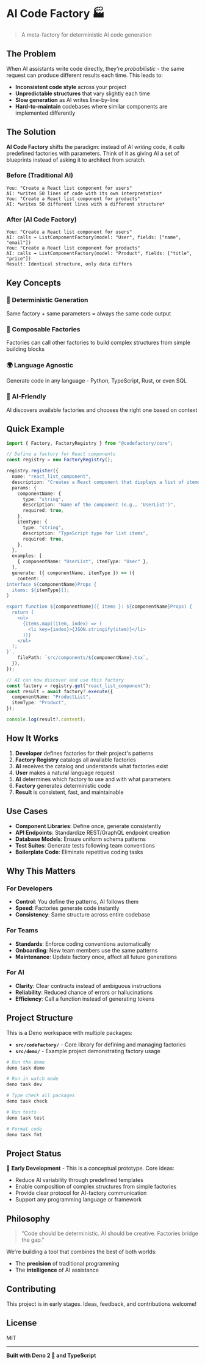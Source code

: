 # AI Code Factory 🏭

> A meta-factory for deterministic AI code generation

## The Problem

When AI assistants write code directly, they're *probabilistic* - the same request can produce different results each time. This leads to:

- **Inconsistent code style** across your project
- **Unpredictable structures** that vary slightly each time
- **Slow generation** as AI writes line-by-line
- **Hard-to-maintain** codebases where similar components are implemented differently

## The Solution

**AI Code Factory** shifts the paradigm: instead of AI *writing* code, it *calls* predefined factories with parameters. Think of it as giving AI a set of blueprints instead of asking it to architect from scratch.

### Before (Traditional AI)
```
You: "Create a React list component for users"
AI: *writes 50 lines of code with its own interpretation*
You: "Create a React list component for products"
AI: *writes 50 different lines with a different structure*
```

### After (AI Code Factory)
```
You: "Create a React list component for users"
AI: calls → ListComponentFactory(model: "User", fields: ["name", "email"])
You: "Create a React list component for products"
AI: calls → ListComponentFactory(model: "Product", fields: ["title", "price"])
Result: Identical structure, only data differs
```

## Key Concepts

### 🎯 Deterministic Generation
Same factory + same parameters = always the same code output

### 🧩 Composable Factories
Factories can call other factories to build complex structures from simple building blocks

### 🌍 Language Agnostic
Generate code in any language - Python, TypeScript, Rust, or even SQL

### 🤖 AI-Friendly
AI discovers available factories and chooses the right one based on context

## Quick Example

```typescript
import { Factory, FactoryRegistry } from "@codefactory/core";

// Define a factory for React components
const registry = new FactoryRegistry();

registry.register({
  name: "react_list_component",
  description: "Creates a React component that displays a list of items",
  params: {
    componentName: {
      type: "string",
      description: "Name of the component (e.g., 'UserList')",
      required: true,
    },
    itemType: {
      type: "string",
      description: "TypeScript type for list items",
      required: true,
    },
  },
  examples: [
    { componentName: "UserList", itemType: "User" },
  ],
  generate: ({ componentName, itemType }) => ({
    content: `
interface ${componentName}Props {
  items: ${itemType}[];
}

export function ${componentName}({ items }: ${componentName}Props) {
  return (
    <ul>
      {items.map((item, index) => (
        <li key={index}>{JSON.stringify(item)}</li>
      ))}
    </ul>
  );
}`,
    filePath: `src/components/${componentName}.tsx`,
  }),
});

// AI can now discover and use this factory
const factory = registry.get("react_list_component");
const result = await factory?.execute({
  componentName: "ProductList",
  itemType: "Product",
});

console.log(result?.content);
```

## How It Works

1. **Developer** defines factories for their project's patterns
2. **Factory Registry** catalogs all available factories
3. **AI** receives the catalog and understands what factories exist
4. **User** makes a natural language request
5. **AI** determines which factory to use and with what parameters
6. **Factory** generates deterministic code
7. **Result** is consistent, fast, and maintainable

## Use Cases

- **Component Libraries**: Define once, generate consistently
- **API Endpoints**: Standardize REST/GraphQL endpoint creation
- **Database Models**: Ensure uniform schema patterns
- **Test Suites**: Generate tests following team conventions
- **Boilerplate Code**: Eliminate repetitive coding tasks

## Why This Matters

### For Developers
- **Control**: You define the patterns, AI follows them
- **Speed**: Factories generate code instantly
- **Consistency**: Same structure across entire codebase

### For Teams
- **Standards**: Enforce coding conventions automatically
- **Onboarding**: New team members use the same patterns
- **Maintenance**: Update factory once, affect all future generations

### For AI
- **Clarity**: Clear contracts instead of ambiguous instructions
- **Reliability**: Reduced chance of errors or hallucinations
- **Efficiency**: Call a function instead of generating tokens

## Project Structure

This is a Deno workspace with multiple packages:

- **`src/codefactory/`** - Core library for defining and managing factories
- **`src/demo/`** - Example project demonstrating factory usage

```bash
# Run the demo
deno task demo

# Run in watch mode
deno task dev

# Type check all packages
deno task check

# Run tests
deno task test

# Format code
deno task fmt
```

## Project Status

🚧 **Early Development** - This is a conceptual prototype. Core ideas:

- Reduce AI variability through predefined templates
- Enable composition of complex structures from simple factories
- Provide clear protocol for AI-factory communication
- Support any programming language or framework

## Philosophy

> "Code should be deterministic. AI should be creative. Factories bridge the gap."

We're building a tool that combines the best of both worlds:
- The **precision** of traditional programming
- The **intelligence** of AI assistance

## Contributing

This project is in early stages. Ideas, feedback, and contributions welcome!

## License

MIT

---

**Built with Deno 2 🦕 and TypeScript**
